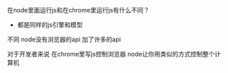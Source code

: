在node里面运行js和在chrome里运行js有什么不同？
- 都是同样的js引擎和模型

不同
node没有浏览器的api 
加了许多的api

对于开发者来说
在chrome里写js控制浏览器
node让你用类似的方式控制整个计算机
